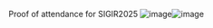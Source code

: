 Proof of attendance for SIGIR2025
![image](https://github.com/user-attachments/assets/ee7a18c4-830f-41e5-b5f7-a82f903e3cd4)![image](https://github.com/user-attachments/assets/ee7a18c4-830f-41e5-b5f7-a82f903e3cd4)
